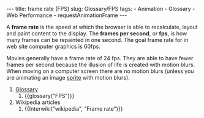 --- title: frame rate (FPS) slug: Glossary/FPS tags: - Animation - Glossary - Web Performance - requestAnimationFrame ---

A **frame rate** is the speed at which the browser is able to recalculate, layout and paint content to the display. The **frames per second**, or **fps**, is how many frames can be repainted in one second. The goal frame rate for in web site computer graphics is 60fps.

Movies generally have a frame rate of 24 fps. They are able to have fewer frames per second because the illusion of life is created with motion blurs. When moving on a computer screen there are no motion blurs (unless you are animating an image [sprite](/en-US/docs/Web/CSS/CSS_Images/Implementing_image_sprites_in_CSS) with motion blurs).

1.  [Glossary](/en-US/docs/Glossary)
    1.  {{glossary("FPS")}}
2.  Wikipedia articles
    1.  {{Interwiki("wikipedia", "Frame rate")}}
